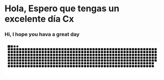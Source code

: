 <a name="readme-top"></a>

# Hola, Espero que tengas un excelente día Cx
### Hi, I hope you hava a great day

<img  src="https://github.com/1999AZZAR/1999AZZAR/blob/main/resources/img/grid-snake.svg"
       alt="snake" /></a>